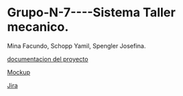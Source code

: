 # Grupo-N-7----Sistema Taller mecanico.
Mina Facundo, Schopp Yamil, Spengler Josefina.

[documentacion del proyecto](https://docs.google.com/document/d/1FJnO2W32KSkT_hStfJJaQrvqy8hHoveu/edit?usp=sharing&ouid=104000815300877297413&rtpof=true&sd=true)

[Mockup](https://www.figma.com/design/Y7N6LmlW8L3gia8yQ9BMxc/practica-profesionalizante---taller-mecanico-team-library?node-id=3323-4&t=J48fxzTsugt5bw4q-1)

[Jira](https://tallermecanico.atlassian.net/jira/software/projects/SCRUM/boards/1)
